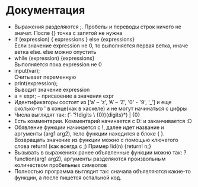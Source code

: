 Документация
============

* Выражения разделяются ;. Пробелы и переводы строк ничего не значат. После {} точка с запятой не нужна
* if (expression) { expressions } else {expressions}\
  Если значение expression не 0, то выполняется первая ветка, иначе ветка else. else можно опустить
* while (expression) {expressions}\
     Выполняется пока expression не 0
* input(var);\
     Считывает переменную
* print(expression);\
     Выводит значение expression
* a = expr; – присвоение a значения expr
* Идентификаторы состоят из [‘a’ – ‘z’, ‘A’ – ‘Z’, '0' - '9', ‘_’] и еще сколько-то ' в конце(как в хаскеле) и не могут начинаться с цифры
* Числа выглядят так: (’-’?(digits \ {0})(digits)*) | {0}
* Есть комментарии. Комментарий начинается с D: и заканчивается :D
* Обявление функции начинается с !, далее идет название и аргументы (arg1 arg2), тело функции находится в блоке { }. Возвращать значение из функции можно с помощью ключегого слова return! (как всегда с ;)
  Пример !id(n) {return! n;}
* Вызывать в выражениях ранее объявленные функции можно так: ?function(arg1 arg2), аргументы разделяются произвольным количеством пробельных символов
* Полностью программа выглядит так: сначала объявляются какие-то функции, а после пишется остальной код.